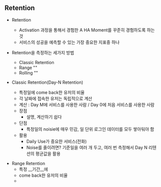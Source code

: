 ## Retention

- Retention
  - Activation 과정을 통해서 경험한 A HA Moment를 꾸준히 경험하도록 하는 것
  - 서비스의 성공을 예측할 수 있는 가장 중요한 지표중 하나

- Retention을 측정하는 세가지 방법
  - Classic Retention
  - Range ""
  - Rolling ""

- Classic Retention(Day-N Retention)
  - 특정일에 come back한 유저의 비율
  - 각 날짜에 접속한 유저는 독립적으로 계산
  - 계산 : Day M에 서비스를 사용한 사람 / Day 0에 처음 서비스를 사용한 사람
  - 장점
    - 설명, 계산하기 쉽다
  - 단점
    - 특정일의 noisie에 매우 민감, 일 단위 로그인 데이터를 모두 쌓아둬야 함
  - 활용
    - Daily Use가 중요한 서비스(전화)
    - Noise를 줄이려면? 기준일을 여러 개 두고, 여러 번 측정해서 Day N 리텐션의 평균값을 활용



* Range Retention
  - 특정 __기간__에 
  - come back한 유저의 비율
  - 


##
